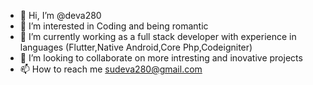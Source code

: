 - 👋 Hi, I’m @deva280
- 👀 I’m interested in Coding and being romantic
- 🌱 I’m currently working as a full stack developer with experience in languages (Flutter,Native Android,Core Php,Codeigniter)
- 💞️ I’m looking to collaborate on more intresting and inovative projects
- 📫 How to reach me sudeva280@gmail.com

<!---
deva280/deva280 is a ✨ special ✨ repository because its `README.md` (this file) appears on your GitHub profile.
You can click the Preview link to take a look at your changes.
--->
